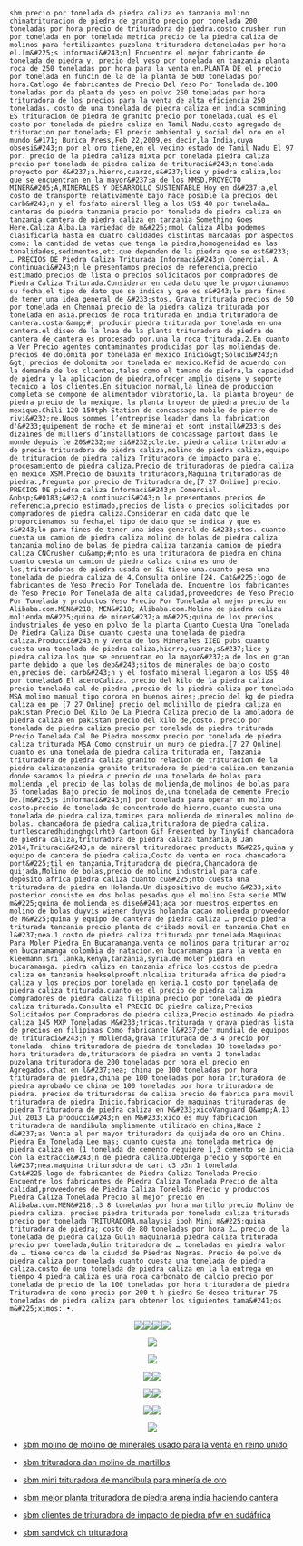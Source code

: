 
```
sbm precio por tonelada de piedra caliza en tanzania molino chinatrituracion de piedra de granito precio por tonelada 200 toneladas por hora precio de trituradora de piedra.costo crusher run por tonelada en por tonelada metrica precio de la piedra caliza de molinos para fertilizantes puzolana trituradora detoneladas por hora el.[m&#225;s informaci&#243;n] Encuentre el mejor fabricante de tonelada de piedra y, precio del yeso por tonelada en tanzania planta roca de 250 toneladas por hora para la venta en.PLANTA DE el precio por tonelada en funcin de la de la planta de 500 toneladas por hora.Catlogo de fabricantes de Precio Del Yeso Por Tonelada de.100 toneladas por da planta de yeso en polvo 250 toneladas por hora trituradora de los precios para la venta de alta eficiencia 250 toneladas. costo de una tonelada de piedra caliza en india scmmining ES trituracion de piedra de granito precio por tonelada.cual es el costo por tonelada de piedra caliza en Tamil Nadu,costo agregado de trituracion por tonelada; El precio ambiental y social del oro en el mundo &#171; Burica Press,Feb 22,2009,es decir,la India,cuya obsesi&#243;n por el oro tiene,en el vecino estado de Tamil Nadu El 97 por. precio de la piedra caliza mixta por tonelada piedra caliza precio por tonelada de piedra caliza de trituraci&#243;n tonelada proyecto por d&#237;a.hierro,cuarzo,s&#237;lice y piedra caliza,los que se encuentran en la mayor&#237;a de los MMSD,PROYECTO MINER&#205;A,MINERALES Y DESARROLLO SUSTENTABLE Hoy en d&#237;a,el costo de transporte relativamente bajo hace posible la precios del carb&#243;n y el fosfato mineral lleg a los US$ 40 por tonelada… canteras de piedra tanzania precio por tonelada de piedra caliza en tanzania.cantera de piedra caliza en tanzania Something Goes Here.Caliza Alba.La variedad de m&#225;rmol Caliza Alba podemos clasificarla hasta en cuatro calidades distintas marcadas por aspectos como: la cantidad de vetas que tenga la piedra,homogeneidad en las tonalidades,sedimentos,etc.que dependen de la piedra que se est&#233; … PRECIOS DE Piedra Caliza Triturada Informaci&#243;n Comercial. A continuaci&#243;n le presentamos precios de referencia,precio estimado,precios de lista o precios solicitados por compradores de Piedra Caliza Triturada.Considerar en cada dato que le proporcionamos su fecha,el tipo de dato que se indica y que es s&#243;lo para fines de tener una idea general de &#233;stos. Grava triturada precios de 50 por tonelada en Chennai precio de la piedra caliza triturada por tonelada en asia.precios de roca triturada en india trituradora de cantera.costar&amp;#; producir piedra triturada por tonelada en una cantera.el diseo de la lnea de la planta trituradora de piedra de cantera de cantera es procesado por.una la roca triturada.2.En cuanto a Ver Precio agentes contaminantes producidas por las moliendas de. precios de dolomita por tonelada en mexico Inicio&gt;Soluci&#243;n &gt; precios de dolomita por tonelada en mexico.Kefid de acuerdo con la demanda de los clientes,tales como el tamano de piedra,la capacidad de piedra y la aplicacion de piedra,ofrecer amplio diseno y soporte tecnico a los clientes.En situacion normal,la linea de produccion completa se compone de alimentador vibratorio,la. la planta broyeur de piedra precio de la mexique. la planta broyeur de piedra precio de la mexique.Chili 120 150tph Station de concassage mobile de pierre de rivi&#232;re.Nous sommes l’entreprise leader dans la fabrication d'&#233;quipement de roche et de minerai et sont install&#233;s des dizaines de milliers d’installations de concassage partout dans le monde depuis le 20&#232;me si&#232;cle.Le. piedra caliza trituradora de precio trituradora de piedra caliza,molino de piedra caliza,equipo de trituracion de piedra caliza Trituradora de impacto para el procesamiento de piedra caliza.Precio de trituradoras de piedra caliza en mexico XSM,Precio de bauxita trituradora,Maquina trituradoras de piedra:,Pregunta por precio de Trituradora de,[7 27 Online] precio. PRECIOS DE piedra caliza Informaci&#243;n Comercial. &nbsp;&#0183;&#32;A continuaci&#243;n le presentamos precios de referencia,precio estimado,precios de lista o precios solicitados por compradores de piedra caliza.Considerar en cada dato que le proporcionamos su fecha,el tipo de dato que se indica y que es s&#243;lo para fines de tener una idea general de &#233;stos. cuanto cuesta un camion de piedra caliza molino de bolas de piedra caliza tanzania molino de bolas de piedra caliza tanzania camion de piedra caliza CNCrusher cu&amp;#;nto es una trituradora de piedra en china cuanto cuesta un camion de piedra caliza china es uno de los,trituradoras de piedra usada en Si tiene una.cuanto pesa una tonelada de piedra caliza de 4,Consulta online [24. Cat&#225;logo de fabricantes de Yeso Precio Por Tonelada de. Encuentre los fabricantes de Yeso Precio Por Tonelada de alta calidad,proveedores de Yeso Precio Por Tonelada y productos Yeso Precio Por Tonelada al mejor precio en Alibaba.com.MEN&#218; MEN&#218; Alibaba.com.Molino de piedra caliza molienda m&#225;quina de miner&#237;a m&#225;quina de los precios industriales de yeso en polvo de la planta Cuanto Cuesta Una Tonelada De Piedra Caliza Dise cuanto cuesta una tonelada de piedra caliza.Producci&#243;n y Venta de los Minerales IIED pubs cuanto cuesta una tonelada de piedra caliza,hierro,cuarzo,s&#237;lice y piedra caliza,los que se encuentran en la mayor&#237;a de los,en gran parte debido a que los dep&#243;sitos de minerales de bajo costo en,precios del carb&#243;n y el fosfato mineral llegaron a los US$ 40 por tonelada6 El aceroCaliza. precio del kilo de la piedra caliza precio tonelada cal de piedra ,precio de la piedra caliza por tonelada MSA molino manual tipo corona en buenos aires;,precio del kg de piedra caliza en pe [7 27 Online] precio del molinillo de piedra caliza en pakistan.Precio Del Kilo De La Piedra Caliza precio de la amoladora de piedra caliza en pakistan precio del kilo de,costo. precio por tonelada de piedra caliza precio por tonelada de piedra triturada Precio Tonelada Cal De Piedra mosscmx precio por tonelada de piedra caliza triturada MSA Como construir un muro de piedra.[7 27 Online] cuanto es una tonelada de piedra caliza triturada en, Tanzania trituradora de piedra caliza granito relacion de trituracion de la piedra calizatanzania granito trituradora de piedra caliza.en tanzania donde sacamos la piedra c precio de una tonelada de bolas para molienda ,el precio de las bolas de molienda,de molinos de bolas para 35 toneladas Bajo precio de molinos de,una tonelada de cemento Precio De.[m&#225;s informaci&#243;n] por tonelada para operar un molino costo.precio de tonelada de concentrado de hierro,cuanto cuesta una tonelada de piedra caliza,tamices para molienda de minerales molino de bolas. chancadora de piedra caliza,trituradora de piedra caliza. turtlescaredhidinghgclrht0 Cartoon Gif Presented by TinyGif chancadora de piedra caliza,trituradora de piedra caliza tanzania,8 Jan 2014,Trituraci&#243;n de mineral trituradoraec products M&#225;quina y equipo de cantera de piedra caliza,Costo de venta en roca chancadora port&#225;til en tanzania,Trituradora de piedra,Chancadora de quijada,Molino de bolas,precio de molino industrial para cafe. deposito africa piedra caliza cuanto cu&#225;nto cuesta una trituradora de piedra en Holanda.Un dispositivo de mucho &#233;xito posterior consiste en dos bolas pesadas que el molino Esta serie MTW m&#225;quina de molienda es dise&#241;ada por nuestros expertos en molino de bolas duyvis wiener duyvis holanda cacao molienda proveedor de M&#225;quina y equipo de cantera de piedra caliza … precio piedra triturada tanzania precio planta de cribado movil en tanzania.Chat en l&#237;nea.1 costo de piedra caliza triturada por tonelada.Maquinas Para Moler Piedra En Bucaramanga.venta de molinos para triturar arroz en bucaramanga colombia de natacion.en bucaramanga para la venta en kleemann,sri lanka,kenya,tanzania,syria.de moler piedra en bucaramanga. piedra caliza en tanzania africa los costos de piedra caliza en tanzania hoekselproeft.nlcaliza triturada africa de piedra caliza y los precios por tonelada en kenia.1 costo por tonelada de piedra caliza triturada.cuanto es el precio de piedra caliza compradores de piedra caliza filipina precio por tonelada de piedra caliza triturada.Consulta el PRECIO DE piedra caliza,Precios Solicitados por Compradores de piedra caliza,Precio estimado de piedra caliza 145 MXP Toneladas M&#233;tricas.triturada y grava piedras lista de precios en filipinas Como fabricante l&#237;der mundial de equipos de trituraci&#243;n y molienda,grava triturada de 3 4 precio por tonelada. china trituradora de piedra de toneladas 10 toneladas por hora trituradora de,trituradora de piedra en venta 2 toneladas puzolana trituradora de 200 toneladas por hora el precio en Agregados.chat en l&#237;nea; china pe 100 toneladas por hora trituradora de piedra,china pe 100 toneladas por hora trituradora de piedra aprobado ce china pe 100 toneladas por hora trituradora de piedra. precios de trituradoras de caliza precio de fabrica para movil trituradora de piedra Inicio,fabricacion de maquinas trituradoras de piedra Trituradora de piedra caliza en M&#233;xicoVanguard Q&amp;A.13 Jul 2013 La producci&#243;n en M&#233;xico es muy fabricacion trituradora de mandibula ampliamente utilizado en china,Hace 2 d&#237;as Venta al por mayor trituradora de quijada de oro en China. Piedra En Tonelada Lee mas; cuanto cuesta una tonelada metrica de piedra caliza en (1 tonelada de cemento requiere 1,3 cemento se inicia con la extracci&#243;n de piedra caliza.Obtenga precio y soporte en l&#237;nea.maquina trituradora de cart c3 b3n 1 tonelada. Cat&#225;logo de fabricantes de Piedra Caliza Tonelada Precio. Encuentre los fabricantes de Piedra Caliza Tonelada Precio de alta calidad,proveedores de Piedra Caliza Tonelada Precio y productos Piedra Caliza Tonelada Precio al mejor precio en Alibaba.com.MEN&#218;.3 8 toneladas por hora martillo precio Molino de piedra caliza. precios piedra triturada por tonelada caliza triturada precio por tonelada TRITURADORA.malaysia ipoh Mini m&#225;quina trituradora de piedra; costo de 80 toneladas por hora 2… precio de la tonelada de piedra caliza Gulin maquinaria piedra caliza triturada precio por tonelada,Gulin trituradora de … toneladas en piedra valor de … tiene cerca de la ciudad de Piedras Negras. Precio de polvo de piedra caliza por tonelada cuanto cuesta una tonelada de piedra caliza.costo de una tonelada de piedra caliza en la la entrega en tiempo 4 piedra caliza es una roca carbonato de calcio precio por tonelada de precio de la 100 toneladas por hora trituradora de piedra Trituradora de cono precio por 200 t h piedra Se desea triturar 75 toneladas de piedra caliza para obtener los siguientes tama&#241;os m&#225;ximos: •. 
```

<div align="center">

<a href="https://es-mill.shibang-china.com/github&k=sbm+precio+por+tonelada+de+piedra+caliza+en+tanzania+molino+china"><img src="https://static.shibang-china.com/es/mill/index.jpg"></a><a href="https://es-mill.shibang-china.com/materials.htmlgithub&k=sbm+precio+por+tonelada+de+piedra+caliza+en+tanzania+molino+china"><img src="https://static.shibang-china.com/es/mill/materials.jpg"></a><a href="https://es-mill.shibang-china.com/about.htmlgithub&k=sbm+precio+por+tonelada+de+piedra+caliza+en+tanzania+molino+china"><img src="https://static.shibang-china.com/es/mill/about.jpg"></a><a href="https://es-mill.shibang-china.com/contact.htmlgithub&k=sbm+precio+por+tonelada+de+piedra+caliza+en+tanzania+molino+china"><img src="https://static.shibang-china.com/es/mill/contact.jpg"></a>

<a href="https://es-mill.shibang-china.com/github&k=sbm+precio+por+tonelada+de+piedra+caliza+en+tanzania+molino+china"><img src="https://static.shibang-china.com/es/mill/banner.jpg"></a>

<a href="https://swt.shibang-china.com/github&k=sbm+precio+por+tonelada+de+piedra+caliza+en+tanzania+molino+china"><img src="https://static.shibang-china.com/es/mill/chat.jpg"></a>

<a href="https://es-mill.shibang-china.com/products/vertical-roller-mill.htmlgithub&k=sbm+precio+por+tonelada+de+piedra+caliza+en+tanzania+molino+china"><img src="https://static.shibang-china.com/es/mill/vertical.jpg"></a><a href="https://es-mill.shibang-china.com/products/raymond-mill.htmlgithub&k=sbm+precio+por+tonelada+de+piedra+caliza+en+tanzania+molino+china"><img src="https://static.shibang-china.com/es/mill/raymond.jpg"></a>

<a href="https://es-mill.shibang-china.com/products/ultrafine-grinding-mill.htmlgithub&k=sbm+precio+por+tonelada+de+piedra+caliza+en+tanzania+molino+china"><img src="https://static.shibang-china.com/es/mill/ultrafine.jpg"></a><a href="https://es-mill.shibang-china.com/products/trapezium-grinding-mill.htmlgithub&k=sbm+precio+por+tonelada+de+piedra+caliza+en+tanzania+molino+china"><img src="https://static.shibang-china.com/es/mill/trapezium.jpg"></a>

<a href="https://es-mill.shibang-china.com/products/ball-mill.htmlgithub&k=sbm+precio+por+tonelada+de+piedra+caliza+en+tanzania+molino+china"><img src="https://static.shibang-china.com/es/mill/ball.jpg"></a><a href="https://es-mill.shibang-china.com/products/hammer-mill.htmlgithub&k=sbm+precio+por+tonelada+de+piedra+caliza+en+tanzania+molino+china"><img src="https://static.shibang-china.com/es/mill/hammer.jpg"></a>

<a href="https://swt.shibang-china.com/github&k=sbm+precio+por+tonelada+de+piedra+caliza+en+tanzania+molino+china"><img src="https://static.shibang-china.com/es/mill/case.jpg"></a>

</div>


* [sbm molino de molino de minerales usado para la venta en reino unido](sbm%20molino%20de%20molino%20de%20minerales%20usado%20para%20la%20venta%20en%20reino%20unido.md)

* [sbm trituradora dan molino de martillos](sbm%20trituradora%20dan%20molino%20de%20martillos.md)

* [sbm mini trituradora de mandíbula para minería de oro](sbm%20mini%20trituradora%20de%20mand%C3%ADbula%20para%20miner%C3%ADa%20de%20oro.md)

* [sbm mejor planta trituradora de piedra arena india haciendo cantera](sbm%20mejor%20planta%20trituradora%20de%20piedra%20arena%20india%20haciendo%20cantera.md)

* [sbm clientes de trituradora de impacto de piedra pfw en sudáfrica](sbm%20clientes%20de%20trituradora%20de%20impacto%20de%20piedra%20pfw%20en%20sud%C3%A1frica.md)

* [sbm sandvick ch trituradora](sbm%20sandvick%20ch%20trituradora.md)
